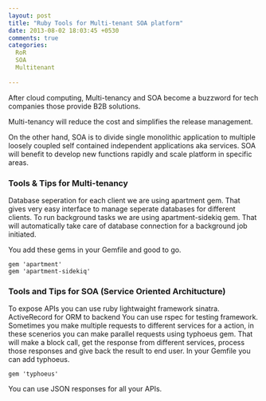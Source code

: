 ```yaml
---
layout: post
title: "Ruby Tools for Multi-tenant SOA platform"
date: 2013-08-02 18:03:45 +0530
comments: true
categories:
  RoR
  SOA
  Multitenant
 
---
```


After cloud computing, Multi-tenancy and SOA become a buzzword for tech companies those provide B2B solutions. 

Multi-tenancy will reduce the cost and simplifies the release management.<!--more--> 

On the other hand, SOA is to divide single monolithic application to multiple loosely coupled self contained independent applications aka services. SOA will benefit to develop new functions rapidly and scale platform in specific areas.

### Tools & Tips for Multi-tenancy 

Database seperation for each client we are using apartment gem. That gives very easy interface
to manage seperate databases for different clients. To run background tasks we are using 
apartment-sidekiq gem. That will automatically take care of database connection for a background
job initiated. 

You add these gems in your Gemfile and good to go.

    gem 'apartment'
    gem 'apartment-sidekiq'
   
### Tools and Tips for SOA (Service Oriented Architucture)

To expose APIs you can use ruby lightwaight framework sinatra. ActiveRecord for ORM to backend
You can use rspec for testing framework. Sometimes you make multiple requests to different 
services for a action, in these scenerios you can make parallel requests using typhoeus gem.
That will make a block call, get the response from different services, process those 
responses and give back the result to end user. In your Gemfile you can add typhoeus.

    gem 'typhoeus'

You can use JSON responses for all your APIs.



